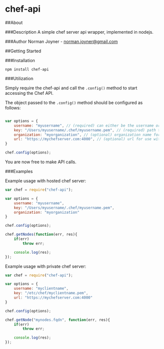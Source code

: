 chef-api
====================

##About

###Description
A simple chef server api wrapper, implemented in nodejs.

###Author
Norman Joyner - norman.joyner@gmail.com

##Getting Started

###Installation
```
npm install chef-api
```

###Utilization

Simply require the chef-api and call the ```.config()``` method to start accessing the Chef API.

The object passed to the ```.config()``` method should be configured as follows:
```javascript

var options = {
    username: "myusername", // (required) can either be the username or client name
    key: "/Users/myusername/.chef/myusername.pem", // (required) path to the users pem or client pem
    organization: "myorganization", // (optional) organization name for use with hosted chef
    url: "https://mychefserver.com:4000", // (optional) url for use with private chef server
}

chef.config(options);
```

You are now free to make API calls.


###Examples

Example usage with hosted chef server:
```javascript
var chef = require("chef-api");

var options = {
    username: "myusername",
    key: "/Users/myusername/.chef/myusername.pem",
    organization: "myorganization"
}

chef.config(options);

chef.getNodes(function(err, res){
    if(err)
        throw err;

    console.log(res);
});
```

Example usage with private chef server:
```javascript
var chef = require("chef-api");

var options = {
    username: "myclientname",
    key: "/etc/chef/myclientname.pem",
    url: "https://mychefserver.com:4000"
}

chef.config(options);

chef.getNode("mynodes.fqdn", function(err, res){
    if(err)
        throw err;

    console.log(res);
});
```
